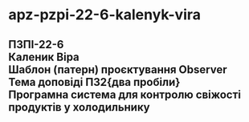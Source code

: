 # apz-pzpi-22-6-kalenyk-vira  
ПЗПІ-22-6  
Каленик Віра  
Шаблон (патерн) проєктування Observer  
Тема доповіді ПЗ2{два пробіли}  
Програмна система для контролю свіжості продуктів у холодильнику  
---  
